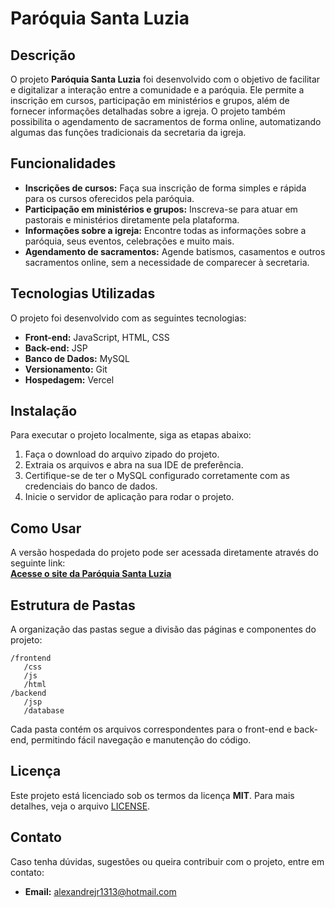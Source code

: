 # Paróquia Santa Luzia

## Descrição  

O projeto **Paróquia Santa Luzia** foi desenvolvido com o objetivo de facilitar e digitalizar a interação entre a comunidade e a paróquia. Ele permite a inscrição em cursos, participação em ministérios e grupos, além de fornecer informações detalhadas sobre a igreja. O projeto também possibilita o agendamento de sacramentos de forma online, automatizando algumas das funções tradicionais da secretaria da igreja.

## Funcionalidades

- **Inscrições de cursos:** Faça sua inscrição de forma simples e rápida para os cursos oferecidos pela paróquia.
- **Participação em ministérios e grupos:** Inscreva-se para atuar em pastorais e ministérios diretamente pela plataforma.
- **Informações sobre a igreja:** Encontre todas as informações sobre a paróquia, seus eventos, celebrações e muito mais.
- **Agendamento de sacramentos:** Agende batismos, casamentos e outros sacramentos online, sem a necessidade de comparecer à secretaria.

## Tecnologias Utilizadas

O projeto foi desenvolvido com as seguintes tecnologias:

- **Front-end:** JavaScript, HTML, CSS
- **Back-end:** JSP
- **Banco de Dados:** MySQL
- **Versionamento:** Git
- **Hospedagem:** Vercel

## Instalação

Para executar o projeto localmente, siga as etapas abaixo:

1. Faça o download do arquivo zipado do projeto.
2. Extraia os arquivos e abra na sua IDE de preferência.
3. Certifique-se de ter o MySQL configurado corretamente com as credenciais do banco de dados.
4. Inicie o servidor de aplicação para rodar o projeto.

## Como Usar

A versão hospedada do projeto pode ser acessada diretamente através do seguinte link:  
**[Acesse o site da Paróquia Santa Luzia]([(https://paroquiasantaluzia.vercel.app/)])**

## Estrutura de Pastas

A organização das pastas segue a divisão das páginas e componentes do projeto:

```
/frontend
   /css
   /js
   /html
/backend
   /jsp
   /database
```

Cada pasta contém os arquivos correspondentes para o front-end e back-end, permitindo fácil navegação e manutenção do código.

## Licença

Este projeto está licenciado sob os termos da licença **MIT**. Para mais detalhes, veja o arquivo [LICENSE](LICENSE).

## Contato

Caso tenha dúvidas, sugestões ou queira contribuir com o projeto, entre em contato:

- **Email:** alexandrejr1313@hotmail.com
